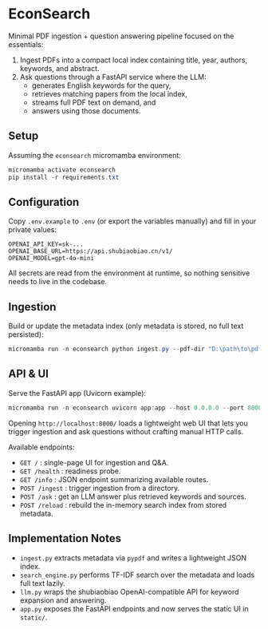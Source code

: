 EconSearch
==========

Minimal PDF ingestion + question answering pipeline focused on the essentials:

1. Ingest PDFs into a compact local index containing title, year, authors, keywords, and abstract.
2. Ask questions through a FastAPI service where the LLM:
   - generates English keywords for the query,
   - retrieves matching papers from the local index,
   - streams full PDF text on demand, and
   - answers using those documents.

Setup
-----
Assuming the `econsearch` micromamba environment:

```powershell
micromamba activate econsearch
pip install -r requirements.txt
```

Configuration
-------------
Copy `.env.example` to `.env` (or export the variables manually) and fill in your private values:

```
OPENAI_API_KEY=sk-...
OPENAI_BASE_URL=https://api.shubiaobiao.cn/v1/
OPENAI_MODEL=gpt-4o-mini
```

All secrets are read from the environment at runtime, so nothing sensitive needs to live in the codebase.

Ingestion
---------
Build or update the metadata index (only metadata is stored, no full text persisted):

```powershell
micromamba run -n econsearch python ingest.py --pdf-dir "D:\path\to\pdfs" --out storage/paper_index.json
```

API & UI
--------
Serve the FastAPI app (Uvicorn example):

```powershell
micromamba run -n econsearch uvicorn app:app --host 0.0.0.0 --port 8000
```

Opening `http://localhost:8000/` loads a lightweight web UI that lets you trigger ingestion and ask questions without crafting manual HTTP calls.

Available endpoints:

- `GET /` : single-page UI for ingestion and Q&A.
- `GET /health` : readiness probe.
- `GET /info` : JSON endpoint summarizing available routes.
- `POST /ingest` : trigger ingestion from a directory.
- `POST /ask` : get an LLM answer plus retrieved keywords and sources.
- `POST /reload` : rebuild the in-memory search index from stored metadata.

Implementation Notes
--------------------
- `ingest.py` extracts metadata via `pypdf` and writes a lightweight JSON index.
- `search_engine.py` performs TF-IDF search over the metadata and loads full text lazily.
- `llm.py` wraps the shubiaobiao OpenAI-compatible API for keyword expansion and answering.
- `app.py` exposes the FastAPI endpoints and now serves the static UI in `static/`.
